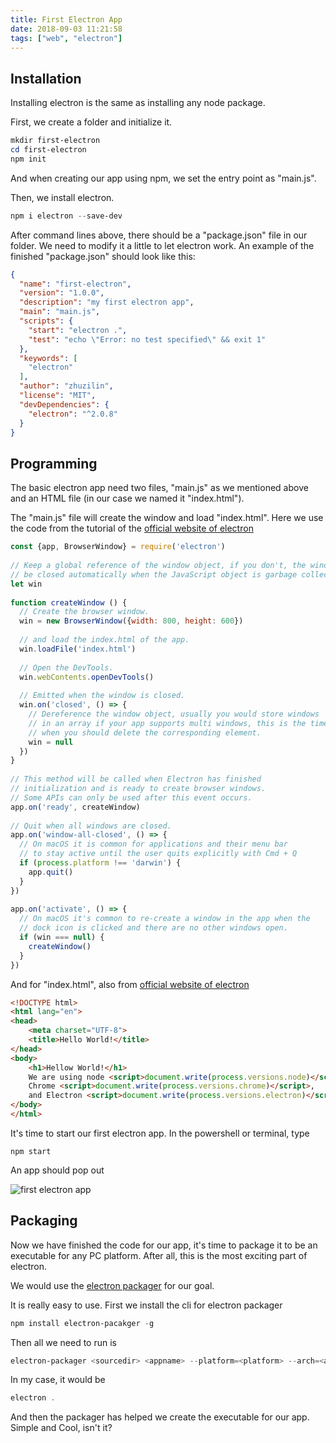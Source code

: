 ```yaml
---
title: First Electron App
date: 2018-09-03 11:21:58
tags: ["web", "electron"]
---
```


## Installation

Installing electron is the same as installing any node package. 

First, we create a folder and initialize it.

```powershell
mkdir first-electron
cd first-electron
npm init
```

And when creating our app using npm, we set the entry point as "main.js".

Then, we install electron.

```powershell
npm i electron --save-dev
```

After command lines above, there should be a "package.json" file in our folder. We need to modify it a little to let electron work. An example of the finished "package.json" should look like this:

```json
{
  "name": "first-electron",
  "version": "1.0.0",
  "description": "my first electron app",
  "main": "main.js",
  "scripts": {
    "start": "electron .",
    "test": "echo \"Error: no test specified\" && exit 1"
  },
  "keywords": [
    "electron"
  ],
  "author": "zhuzilin",
  "license": "MIT",
  "devDependencies": {
    "electron": "^2.0.8"
  }
}
```

## Programming

The basic electron app need two files, "main.js" as we mentioned above and an HTML file (in our case we named it "index.html").

The "main.js" file will create the window and load "index.html". Here we use the code from the tutorial of the [official website of electron](https://electronjs.org/docs/tutorial/first-app)

```javascript
const {app, BrowserWindow} = require('electron')
  
// Keep a global reference of the window object, if you don't, the window will
// be closed automatically when the JavaScript object is garbage collected.
let win
  
function createWindow () {
  // Create the browser window.
  win = new BrowserWindow({width: 800, height: 600})
  
  // and load the index.html of the app.
  win.loadFile('index.html')
  
  // Open the DevTools.
  win.webContents.openDevTools()
  
  // Emitted when the window is closed.
  win.on('closed', () => {
    // Dereference the window object, usually you would store windows
    // in an array if your app supports multi windows, this is the time
    // when you should delete the corresponding element.
    win = null
  })
}
  
// This method will be called when Electron has finished
// initialization and is ready to create browser windows.
// Some APIs can only be used after this event occurs.
app.on('ready', createWindow)
  
// Quit when all windows are closed.
app.on('window-all-closed', () => {
  // On macOS it is common for applications and their menu bar
  // to stay active until the user quits explicitly with Cmd + Q
  if (process.platform !== 'darwin') {
    app.quit()
  }
})
  
app.on('activate', () => {
  // On macOS it's common to re-create a window in the app when the
  // dock icon is clicked and there are no other windows open.
  if (win === null) {
    createWindow()
  }
})
```

And for "index.html", also from [official website of electron](https://electronjs.org/docs/tutorial/first-app) 

```html
<!DOCTYPE html>
<html lang="en">
<head>
    <meta charset="UTF-8">
    <title>Hello World!</title>
</head>
<body>
    <h1>Hellow World!</h1>
    We are using node <script>document.write(process.versions.node)</script>,
    Chrome <script>document.write(process.versions.chrome)</script>,
    and Electron <script>document.write(process.versions.electron)</script>.
</body>
</html>
```

It's time to start our first electron app. In the powershell or terminal, type

```
npm start
```

An app should pop out

![first electron app](/images/First-Electron-App/first-electron.png)

## Packaging

Now we have finished the code for our app, it's time to package it to be an executable for any PC platform. After all, this is the most exciting part of electron.

We would use the [electron packager](https://github.com/electron-userland/electron-packager) for our goal. 

It is really easy to use. First we install the cli for electron packager

```powershell
npm install electron-pacakger -g
```

Then all we need to run is

```powershell
electron-packager <sourcedir> <appname> --platform=<platform> --arch=<arch> [optional flags...]
```

In my case, it would be

```powershell
electron .
```

And then the packager has helped we create the executable for our app. Simple and Cool, isn't it?



